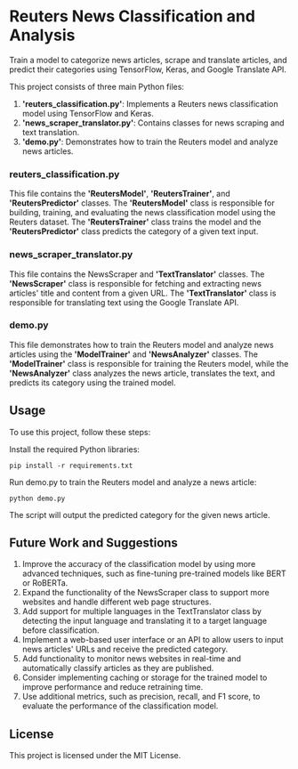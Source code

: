 # Reuters News Classification and Analysis
Train a model to categorize news articles, scrape and translate articles, and predict their categories using TensorFlow, Keras, and Google Translate API.

This project consists of three main Python files:

1. **'reuters_classification.py'**: Implements a Reuters news classification model using TensorFlow and Keras.
2. **'news_scraper_translator.py'**: Contains classes for news scraping and text translation.
3. **'demo.py'**: Demonstrates how to train the Reuters model and analyze news articles.

### reuters_classification.py
This file contains the **'ReutersModel'**, **'ReutersTrainer'**, and **'ReutersPredictor'** classes. The **'ReutersModel'** class is responsible for building, training, and evaluating the news classification model using the Reuters dataset. The **'ReutersTrainer'** class trains the model and the **'ReutersPredictor'** class predicts the category of a given text input.

### news_scraper_translator.py
This file contains the NewsScraper and **'TextTranslator'** classes. The **'NewsScraper'** class is responsible for fetching and extracting news articles' title and content from a given URL. The **'TextTranslator'** class is responsible for translating text using the Google Translate API.

### demo.py
This file demonstrates how to train the Reuters model and analyze news articles using the **'ModelTrainer'** and **'NewsAnalyzer'** classes. The **'ModelTrainer'** class is responsible for training the Reuters model, while the **'NewsAnalyzer'** class analyzes the news article, translates the text, and predicts its category using the trained model.

## Usage
To use this project, follow these steps:

Install the required Python libraries:

    pip install -r requirements.txt

Run demo.py to train the Reuters model and analyze a news article:

    python demo.py

The script will output the predicted category for the given news article.

## Future Work and Suggestions
1. Improve the accuracy of the classification model by using more advanced techniques, such as fine-tuning pre-trained models like BERT or RoBERTa.
2. Expand the functionality of the NewsScraper class to support more websites and handle different web page structures.
3. Add support for multiple languages in the TextTranslator class by detecting the input language and translating it to a target language before classification.
4. Implement a web-based user interface or an API to allow users to input news articles' URLs and receive the predicted category.
5. Add functionality to monitor news websites in real-time and automatically classify articles as they are published.
6. Consider implementing caching or storage for the trained model to improve performance and reduce retraining time.
7. Use additional metrics, such as precision, recall, and F1 score, to evaluate the performance of the classification model.

## License

This project is licensed under the MIT License.
